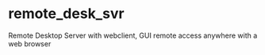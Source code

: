 # remote_desk_svr
Remote Desktop Server with webclient, GUI remote access anywhere with a web browser
